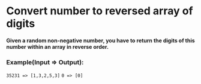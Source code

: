 # Convert number to reversed array of digits

#### Given a random non-negative number, you have to return the digits of this number within an array in reverse order.

### Example(Input => Output):

`35231 => [1,3,2,5,3]`
`0 => [0]`
